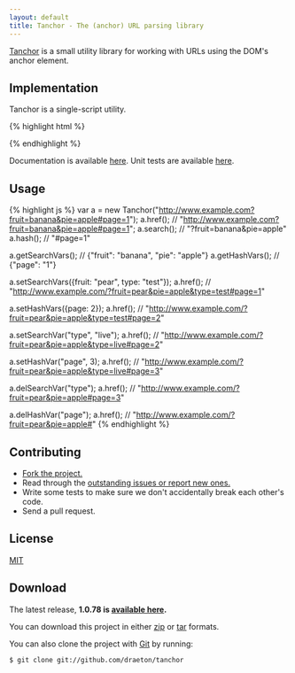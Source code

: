 ```yaml
---
layout: default
title: Tanchor - The (anchor) URL parsing library
---
```


<section id="main" role="main">

[Tanchor](http://github.com/draeton/tanchor/) is a small utility library for working with URLs using the DOM's anchor element.


## Implementation

Tanchor is a single-script utility.

{% highlight html %}
<script src="js/tanchor-1.0.78-min.js"></script>
{% endhighlight %}

Documentation is available [here](http://draeton.github.com/tanchor/tanchor/docs/tanchor.html). Unit tests are available
[here](http://draeton.github.com/tanchor/tanchor/tests/).


## Usage

{% highlight js %}
var a = new Tanchor("http://www.example.com?fruit=banana&pie=apple#page=1");
a.href();   // "http://www.example.com?fruit=banana&pie=apple#page=1";
a.search(); // "?fruit=banana&pie=apple"
a.hash();   // "#page=1"

a.getSearchVars(); // {"fruit": "banana", "pie": "apple"}
a.getHashVars();   // {"page": "1"}

a.setSearchVars({fruit: "pear", type: "test"});
a.href(); // "http://www.example.com/?fruit=pear&pie=apple&type=test#page=1"

a.setHashVars({page: 2});
a.href(); // "http://www.example.com/?fruit=pear&pie=apple&type=test#page=2"

a.setSearchVar("type", "live");
a.href(); // "http://www.example.com/?fruit=pear&pie=apple&type=live#page=2"

a.setHashVar("page", 3);
a.href(); // "http://www.example.com/?fruit=pear&pie=apple&type=live#page=3"

a.delSearchVar("type");
a.href(); // "http://www.example.com/?fruit=pear&pie=apple#page=3"

a.delHashVar("page");
a.href(); // "http://www.example.com/?fruit=pear&pie=apple#"
{% endhighlight %}


## Contributing

* [Fork the project.](https://github.com/draeton/tanchor)
* Read through the [outstanding issues or report new ones.](https://github.com/draeton/tanchor/issues)
* Write some tests to make sure we don't accidentally break each other's code.
* Send a pull request.


## License

[MIT](https://raw.github.com/draeton/tanchor/master/LICENSE)


## Download

The latest release, **1.0.78 is [available here](http://draeton.github.com/tanchor/tanchor/dist/tanchor-1.0.78.zip).**

You can download this project in either [zip](https://github.com/draeton/tanchor/zipball/master)
or [tar](https://github.com/draeton/tanchor/tarball/master) formats.

You can also clone the project with [Git](http://git-scm.com) by running:

    $ git clone git://github.com/draeton/tanchor

</section>